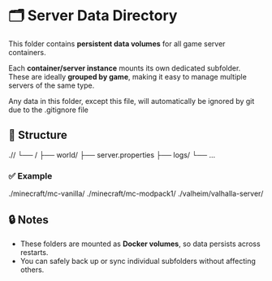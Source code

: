 # 🗂️ Server Data Directory

This folder contains **persistent data volumes** for all game server containers.

Each **container/server instance** mounts its own dedicated subfolder.  
These are ideally **grouped by game**, making it easy to manage multiple servers of the same type.

Any data in this folder, except this file, will automatically be ignored by git due to the .gitignore file

## 📁 Structure

./<game>/ 
 └── <service-name>/
    ├── world/ 
    ├── server.properties 
    ├── logs/ 
    └── ...

### ✅ Example

./minecraft/mc-vanilla/ 
./minecraft/mc-modpack1/ 
./valheim/valhalla-server/

## 🔒 Notes

- These folders are mounted as **Docker volumes**, so data persists across restarts.
- You can safely back up or sync individual subfolders without affecting others.
